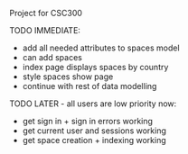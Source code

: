 Project for CSC300

TODO IMMEDIATE:
* add all needed attributes to spaces model
* can add spaces
* index page displays spaces by country
* style spaces show page
* continue with rest of data modelling

TODO LATER - all users are low priority now:
* get sign in + sign in errors working
* get current user and sessions working
* get space creation + indexing working

